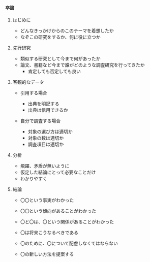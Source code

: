 #### 卒論  

1. はじめに  

    - どんなきっかけからのこのテーマを着想したか  
    - なぞこの研究をするか、何に役に立つか  

2. 先行研究  

    - 類似する研究として今まで何があったか  
    - 論文、書籍など今まで誰がどのような調査研究を行ってきたか  
        - 肯定しても否定しても良い  

3. 客観的なデータ  

    - 引用する場合  
        - 出典を明記する  
        - 出典は信用できるか  

    - 自分で調査する場合  
        - 対象の選び方は適切か  
        - 対象の数は適切か  
        - 調査項目は適切か  

4. 分析  
    - 飛躍、矛盾が無いように  
    - 仮定した結論にとって必要なことだけ  
    - わかりやすく  

5. 結論  
    - 〇〇という事実がわかった  
    - 〇〇という傾向があることがわかった  
    - 〇と〇は、〇という関係があることがわかった  

    - 〇は将来こうなるべきである  
    - 〇のために、〇について配慮しなくてはならない  
    - 〇の新しい方法を提案する

    <!-- 170621 岸本レクチャー  -->